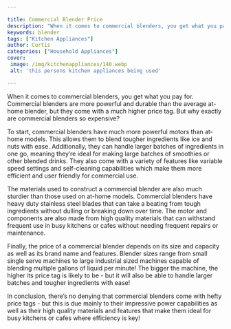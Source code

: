 ```yaml
---

title: Commercial Blender Price
description: "When it comes to commercial blenders, you get what you pay for. Commercial blenders are more powerful and durable than the average...keep reading to learn"
keywords: blender
tags: ["Kitchen Appliances"]
author: Curtis
categories: ["Household Appliances"]
cover: 
 image: /img/kitchenappliances/140.webp
 alt: 'this persons kitchen appliances being used'

---
```


When it comes to commercial blenders, you get what you pay for. Commercial blenders are more powerful and durable than the average at-home blender, but they come with a much higher price tag. But why exactly are commercial blenders so expensive?

To start, commercial blenders have much more powerful motors than at-home models. This allows them to blend tougher ingredients like ice and nuts with ease. Additionally, they can handle larger batches of ingredients in one go, meaning they’re ideal for making large batches of smoothies or other blended drinks. They also come with a variety of features like variable speed settings and self-cleaning capabilities which make them more efficient and user friendly for commercial use. 

The materials used to construct a commercial blender are also much sturdier than those used on at-home models. Commercial blenders have heavy duty stainless steel blades that can take a beating from tough ingredients without dulling or breaking down over time. The motor and components are also made from high quality materials that can withstand frequent use in busy kitchens or cafes without needing frequent repairs or maintenance. 

Finally, the price of a commercial blender depends on its size and capacity as well as its brand name and features. Blender sizes range from small single serve machines to large industrial sized machines capable of blending multiple gallons of liquid per minute! The bigger the machine, the higher its price tag is likely to be - but it will also be able to handle larger batches and tougher ingredients with ease! 


In conclusion, there’s no denying that commercial blenders come with hefty price tags - but this is due mainly to their impressive power capabilities as well as their high quality materials and features that make them ideal for busy kitchens or cafes where efficiency is key!

